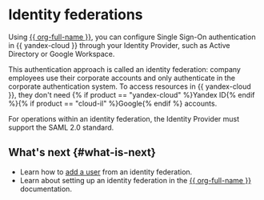 # Identity federations

Using [{{ org-full-name }}](../../organization/), you can configure Single Sign-On authentication in {{ yandex-cloud }} through your Identity Provider, such as Active Directory or Google Workspace.

This authentication approach is called an identity federation: company employees use their corporate accounts and only authenticate in the corporate authentication system. To access resources in {{ yandex-cloud }}, they don't need {% if product == "yandex-cloud" %}Yandex ID{% endif %}{% if product == "cloud-il" %}Google{% endif %} accounts.

For operations within an identity federation, the Identity Provider must support the SAML 2.0 standard.

## What's next {#what-is-next}

* Learn how to [add a user](../operations/users/create.md#federated-user) from an identity federation.
* Learn about setting up an identity federation in the [{{ org-full-name }}](../../organization/add-federation.md) documentation.
